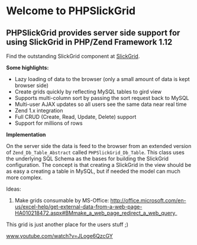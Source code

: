 # Welcome to PHPSlickGrid

## PHPSlickGrid provides server side support for using SlickGrid in PHP/Zend Framework 1.12

Find the outstanding SlickGrid component at [SlickGrid](https://github.com/mleibman/SlickGrid).

**Some highlights:**

* Lazy loading of data to the browser (only a small amount of data is kept browser side)
* Create grids quickly by reflecting MySQL tables to gird view
* Supports multi-column sort by passing the sort request back to MySQL
* Multi-user AJAX updates so all users see the same data near real time
* Zend 1.x integration
* Full CRUD (Create, Read, Update, Delete) support
* Support for millions of rows

**Implementation**

On the server side the data is feed to the browser from an extended version of `Zend_Db_Table_Abstract` called `PHPSlickGrid_Db_Table`.  This class uses the underlying SQL Schema as the bases for building the SlickGrid configuration.  The concept is that creating a SlickGrid in the view should be as easy a creating a table in MySQL, but if needed the model can much more complex. 


Ideas:

1) Make grids consumable by MS-Office:
http://office.microsoft.com/en-us/excel-help/get-external-data-from-a-web-page-HA010218472.aspx#BMmake_a_web_page_redirect_a_web_query_

This grid is just another place for the users stuff ;)

www.youtube.com/watch?v=JLoge6QzcGY

